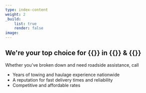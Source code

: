 ```yaml
---
type: index-content
weight: 2
_build:
    list: true
    render: false
image:
---
```


## We're your **top choice** for {{<industry>}} in {{<towncity>}} &amp; {{<county>}}

Whether you've broken down and need roadside assistance, call

+ Years of towing and haulage experience nationwide
+ A reputation for fast delivery times and reliability
+ Competitive and affordable rates


